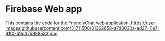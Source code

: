# Firebase Web app

This contains the code for the FriendlyChat web application.
https://user-images.githubusercontent.com/31711508/31362658-a7d8030a-ad27-11e7-91f0-49d375988583.png
